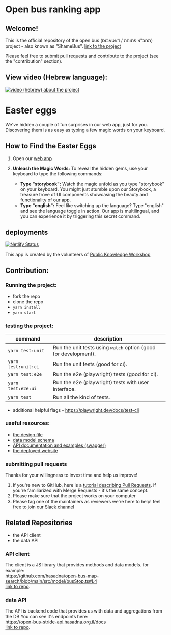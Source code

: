 # Open bus ranking app

## Welcome!
This is the official repository of the open bus (תחב"צ פתוחה / דאטאבוס) project - also known as "ShameBus".
[link to the project](https://open-bus-map-search.hasadna.org.il/dashboard)

Please feel free to submit pull requests and contribute to the project (see the "contribution" section).

## View video (Hebrew language):
[![video (hebrew) about the project](https://img.youtube.com/vi/6H6jkJCVhgk/0.jpg)](https://www.youtube.com/watch?v=6H6jkJCVhgk)

# Easter eggs
We've hidden a couple of fun surprises in our web app, just for you. Discovering them is as easy as typing a few magic words on your keyboard.

## How to Find the Easter Eggs
1. Open our [web app](https://open-bus-map-search.hasadna.org.il/dashboard)
2. **Unleash the Magic Words:**
   To reveal the hidden gems, use your keyboard to type the following commands:

   - **Type "storybook":**
     Watch the magic unfold as you type "storybook" on your keyboard. You might just stumble upon our Storybook, a treasure trove of UI components showcasing the beauty and functionality of our app.
   - **Type "english":**
     Feel like switching up the language? Type "english" and see the language toggle in action. Our app is multilingual, and you can experience it by triggering this secret command.


## deployments

[![Netlify Status](https://api.netlify.com/api/v1/badges/d3ef62c2-b5bb-48ac-8299-71e5bd22b211/deploy-status)](https://app.netlify.com/sites/open-bus/deploys)

This app is created by the volunteers of [Public Knowledge Workshop](https://www.hasadna.org.il/)

## Contribution:

### Running the project:

- fork the repo
- clone the repo
- `yarn install`
- `yarn start`

### testing the project:
| command                                                           | description                                                                         |
| ----------------------------------------------------------------- | ----------------------------------------------------------------------------------- |
| `yarn test:unit`                                                       | Run the unit tests using `watch` option (good for development). |
| `yarn test:unit:ci`                                                       | Run the unit tests (good for ci). |
| `yarn test:e2e`                                                       | Run the e2e (playwright) tests (good for ci). |
| `yarn test:e2e:ui`                                                       | Run the e2e (playwright) tests with user interface. |
| `yarn test`                                                       | Run all the kind of tests. |
- additional helpful flags - https://playwright.dev/docs/test-cli

### useful resources:
* [the design file](https://www.figma.com/file/Plw8Uuu6U96CcX5tJyRMoW/Public-Transportation-visual-informaiton?type=design&node-id=0-1&mode=design&t=Dh8lI3EJ37unxvoe-0)
* [data model schema](https://github.com/hasadna/open-bus-stride-db/blob/main/DATA_MODEL.md)
* [API documentation and examples (swagger)](https://open-bus-stride-api.hasadna.org.il/docs)
* [the deployed website](https://open-bus-map-search.hasadna.org.il/dashboard)

### submitting pull requests
Thanks for your willingness to invest time and help us improve!
1. If you're new to GitHub, here is a [tutorial describing Pull Requests](https://docs.github.com/en/pull-requests/collaborating-with-pull-requests/proposing-changes-to-your-work-with-pull-requests/creating-a-pull-request). if you're familiarized with Merge Requests - it's the same concept.
2. Please make sure that the project works on your computer
3. Please tag one of the maintainers as reviewers
we're here to help! feel free to join our [Slack channel](https://join.slack.com/t/hasadna/shared_invite/zt-21qipktl1-7yF4FYJVxAqXl0wE4DlMKQ) 

## Related Repositories 
- the API client
- the data API

### API client
The client is a JS library that provides methods and data models. for example:  
https://github.com/hasadna/open-bus-map-search/blob/main/src/model/busStop.ts#L4   
[link to repo](https://github.com/iliakap/open-bus-stride-client).


### data API
The API is backend code that provides us with data and aggregations from the DB
You can see it's endpoints here:   
https://open-bus-stride-api.hasadna.org.il/docs     
[link to repo](https://github.com/hasadna/open-bus-stride-api).